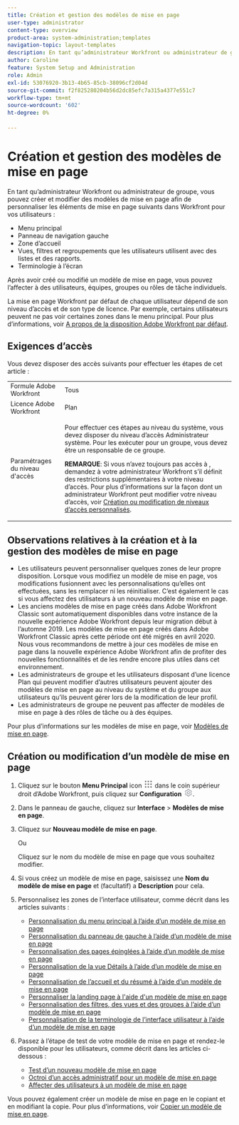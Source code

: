 ```yaml
---
title: Création et gestion des modèles de mise en page
user-type: administrator
content-type: overview
product-area: system-administration;templates
navigation-topic: layout-templates
description: En tant qu’administrateur Workfront ou administrateur de groupe, vous pouvez créer et modifier des modèles de mise en page afin de personnaliser les éléments de mise en page dans Workfront pour vos utilisateurs.
author: Caroline
feature: System Setup and Administration
role: Admin
exl-id: 53076920-3b13-4b65-85cb-38096cf2d04d
source-git-commit: f2f825280204b56d2dc85efc7a315a4377e551c7
workflow-type: tm+mt
source-wordcount: '602'
ht-degree: 0%

---
```


# Création et gestion des modèles de mise en page

<!--
**DON'T DELETE, DRAFT OR HIDE THIS ARTICLE. IT IS LINKED TO THE PRODUCT, THROUGH THE CONTEXT SENSITIVE HELP LINKS.
-->

En tant qu’administrateur Workfront ou administrateur de groupe, vous pouvez créer et modifier des modèles de mise en page afin de personnaliser les éléments de mise en page suivants dans Workfront pour vos utilisateurs :

* Menu principal
* Panneau de navigation gauche
* Zone d’accueil
* Vues, filtres et regroupements que les utilisateurs utilisent avec des listes et des rapports.
* Terminologie à l’écran

Après avoir créé ou modifié un modèle de mise en page, vous pouvez l’affecter à des utilisateurs, équipes, groupes ou rôles de tâche individuels.

La mise en page Workfront par défaut de chaque utilisateur dépend de son niveau d’accès et de son type de licence. Par exemple, certains utilisateurs peuvent ne pas voir certaines zones dans le menu principal. Pour plus d’informations, voir [A propos de la disposition Adobe Workfront par défaut](../../../administration-and-setup/customize-workfront/use-layout-templates/about-the-default-wf-layout.md).

## Exigences d’accès

Vous devez disposer des accès suivants pour effectuer les étapes de cet article :

<table style="table-layout:auto"> 
 <col> 
 <col> 
 <tbody> 
  <tr> 
   <td role="rowheader">Formule Adobe Workfront</td> 
   <td>Tous</td> 
  </tr> 
  <tr> 
   <td role="rowheader">Licence Adobe Workfront</td> 
   <td>Plan</td> 
  </tr> 
  <tr> 
   <td role="rowheader">Paramétrages du niveau d'accès</td> 
   <td> <p>Pour effectuer ces étapes au niveau du système, vous devez disposer du niveau d’accès Administrateur système.
Pour les exécuter pour un groupe, vous devez être un responsable de ce groupe.</p> <p><b>REMARQUE</b>: Si vous n’avez toujours pas accès à , demandez à votre administrateur Workfront s’il définit des restrictions supplémentaires à votre niveau d’accès. Pour plus d’informations sur la façon dont un administrateur Workfront peut modifier votre niveau d’accès, voir <a href="../../../administration-and-setup/add-users/configure-and-grant-access/create-modify-access-levels.md" class="MCXref xref">Création ou modification de niveaux d’accès personnalisés</a>.</p> </td> 
  </tr> 
 </tbody> 
</table>

## Observations relatives à la création et à la gestion des modèles de mise en page

* Les utilisateurs peuvent personnaliser quelques zones de leur propre disposition. Lorsque vous modifiez un modèle de mise en page, vos modifications fusionnent avec les personnalisations qu’elles ont effectuées, sans les remplacer ni les réinitialiser. C’est également le cas si vous affectez des utilisateurs à un nouveau modèle de mise en page.
* Les anciens modèles de mise en page créés dans Adobe Workfront Classic sont automatiquement disponibles dans votre instance de la nouvelle expérience Adobe Workfront depuis leur migration début à l’automne 2019. Les modèles de mise en page créés dans Adobe Workfront Classic après cette période ont été migrés en avril 2020. Nous vous recommandons de mettre à jour ces modèles de mise en page dans la nouvelle expérience Adobe Workfront afin de profiter des nouvelles fonctionnalités et de les rendre encore plus utiles dans cet environnement.
* Les administrateurs de groupe et les utilisateurs disposant d’une licence Plan qui peuvent modifier d’autres utilisateurs peuvent ajouter des modèles de mise en page au niveau du système et du groupe aux utilisateurs qu’ils peuvent gérer lors de la modification de leur profil.
* Les administrateurs de groupe ne peuvent pas affecter de modèles de mise en page à des rôles de tâche ou à des équipes.

Pour plus d’informations sur les modèles de mise en page, voir [Modèles de mise en page](../../../administration-and-setup/customize-workfront/use-layout-templates/use-layout-templates-customize-ui.md).

## Création ou modification d’un modèle de mise en page

1. Cliquez sur le bouton **Menu Principal** icon ![](assets/main-menu-icon.png) dans le coin supérieur droit d’Adobe Workfront, puis cliquez sur **Configuration** ![](assets/gear-icon-settings.png).

1. Dans le panneau de gauche, cliquez sur **Interface** > **Modèles de mise en page**.

1. Cliquez sur **Nouveau modèle de mise en page**.

   Ou

   Cliquez sur le nom du modèle de mise en page que vous souhaitez modifier.

1. Si vous créez un modèle de mise en page, saisissez une **Nom du modèle de mise en page** et (facultatif) a **Description** pour cela.

1. Personnalisez les zones de l’interface utilisateur, comme décrit dans les articles suivants :

   * [Personnalisation du menu principal à l’aide d’un modèle de mise en page](../../../administration-and-setup/customize-workfront/use-layout-templates/customize-main-menu.md)
   * [Personnalisation du panneau de gauche à l’aide d’un modèle de mise en page](../../../administration-and-setup/customize-workfront/use-layout-templates/customize-left-panel.md)
   * [Personnalisation des pages épinglées à l’aide d’un modèle de mise en page](../../../administration-and-setup/customize-workfront/use-layout-templates/customize-pinned-pages.md)
   * [Personnalisation de la vue Détails à l’aide d’un modèle de mise en page](../../../administration-and-setup/customize-workfront/use-layout-templates/customize-details-view-layout-template.md)
   * [Personnalisation de l’accueil et du résumé à l’aide d’un modèle de mise en page](../../../administration-and-setup/customize-workfront/use-layout-templates/customize-home-summary-layout-template.md)
   * [Personnaliser la landing page à l&#39;aide d&#39;un modèle de mise en page](../../../administration-and-setup/customize-workfront/use-layout-templates/customize-landing-page.md)
   * [Personnalisation des filtres, des vues et des groupes à l’aide d’un modèle de mise en page](../../../administration-and-setup/customize-workfront/use-layout-templates/customize-fvg-list-controls-layout-template.md)
   * [Personnalisation de la terminologie de l’interface utilisateur à l’aide d’un modèle de mise en page](../../../administration-and-setup/customize-workfront/use-layout-templates/customize-terminology.md)

1. Passez à l’étape de test de votre modèle de mise en page et rendez-le disponible pour les utilisateurs, comme décrit dans les articles ci-dessous :

   * [Test d’un nouveau modèle de mise en page](../../../administration-and-setup/customize-workfront/use-layout-templates/test-a-layout-template.md)
   * [Octroi d’un accès administratif pour un modèle de mise en page](../../../administration-and-setup/customize-workfront/use-layout-templates/grant-admin-access-layout-template.md)
   * [Affecter des utilisateurs à un modèle de mise en page](../../../administration-and-setup/customize-workfront/use-layout-templates/assign-users-to-layout-template.md)

Vous pouvez également créer un modèle de mise en page en le copiant et en modifiant la copie. Pour plus d’informations, voir [Copier un modèle de mise en page](../../../administration-and-setup/customize-workfront/use-layout-templates/copy-a-layout-template.md).
